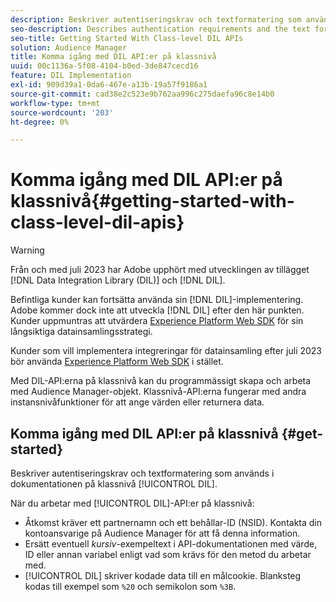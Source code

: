 ```yaml
---
description: Beskriver autentiseringskrav och textformatering som används i DIL-dokumentationen på klassnivå.
seo-description: Describes authentication requirements and the text formatting used in the class-level DIL documentation.
seo-title: Getting Started With Class-level DIL APIs
solution: Audience Manager
title: Komma igång med DIL API:er på klassnivå
uuid: 00c1136a-5f08-4104-b0ed-3de847cecd16
feature: DIL Implementation
exl-id: 909d39a1-0da6-467e-a13b-19a57f9186a1
source-git-commit: cad38e2c523e9b762aa996c275daefa96c8e14b0
workflow-type: tm+mt
source-wordcount: '203'
ht-degree: 0%

---
```


# Komma igång med DIL API:er på klassnivå{#getting-started-with-class-level-dil-apis}

>[!WARNING]
>
>Från och med juli 2023 har Adobe upphört med utvecklingen av tillägget [!DNL Data Integration Library (DIL)] och [!DNL DIL].
>
>Befintliga kunder kan fortsätta använda sin [!DNL DIL]-implementering. Adobe kommer dock inte att utveckla [!DNL DIL] efter den här punkten. Kunder uppmuntras att utvärdera [Experience Platform Web SDK](https://experienceleague.adobe.com/docs/experience-platform/edge/home.html?lang=sv-SE) för sin långsiktiga datainsamlingsstrategi.
>
>Kunder som vill implementera integreringar för datainsamling efter juli 2023 bör använda [Experience Platform Web SDK](https://experienceleague.adobe.com/docs/experience-platform/edge/home.html?lang=sv-SE) i stället.

Med DIL-API:erna på klassnivå kan du programmässigt skapa och arbeta med Audience Manager-objekt. Klassnivå-API:erna fungerar med andra instansnivåfunktioner för att ange värden eller returnera data.

## Komma igång med DIL API:er på klassnivå {#get-started}

Beskriver autentiseringskrav och textformatering som används i dokumentationen på klassnivå [!UICONTROL DIL].

<!-- 

c_class_start.xml

 -->

När du arbetar med [!UICONTROL DIL]-API:er på klassnivå:

* Åtkomst kräver ett partnernamn och ett behållar-ID (NSID). Kontakta din kontoansvarige på Audience Manager för att få denna information.
* Ersätt eventuell *kursiv*-exempeltext i API-dokumentationen med värde, ID eller annan variabel enligt vad som krävs för den metod du arbetar med.
* [!UICONTROL DIL] skriver kodade data till en målcookie. Blanksteg kodas till exempel som `%20` och semikolon som `%3B`.
